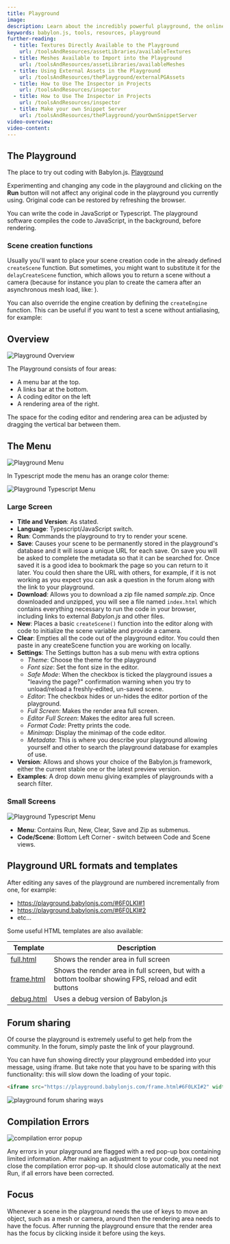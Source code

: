 ```yaml
---
title: Playground
image:
description: Learn about the incredibly powerful playground, the online Babylon.js IDE.
keywords: babylon.js, tools, resources, playground
further-reading:
  - title: Textures Directly Available to the Playground
    url: /toolsAndResources/assetLibraries/availableTextures
  - title: Meshes Available to Import into the Playground
    url: /toolsAndResources/assetLibraries/availableMeshes
  - title: Using External Assets in the Playground
    url: /toolsAndResources/thePlayground/externalPGAssets
  - title: How to Use The Inspector in Projects
    url: /toolsAndResources/inspector
  - title: How to Use The Inspector in Projects
    url: /toolsAndResources/inspector
  - title: Make your own Snippet Server
    url: /toolsAndResources/thePlayground/yourOwnSnippetServer
video-overview:
video-content:
---
```


## The Playground

The place to try out coding with Babylon.js. [Playground](https://playground.babylonjs.com/)

Experimenting and changing any code in the playground and clicking on the **Run** button will not affect any original code in the playground you currently using.
Original code can be restored by refreshing the browser.

You can write the code in JavaScript or Typescript. The playground software compiles the code to JavaScript, in the background, before rendering.

### Scene creation functions

Usually you'll want to place your scene creation code in the already defined `createScene` function. But sometimes, you might want to substitute it for the `delayCreateScene` function, which allows you to return a scene without a camera (because for instance you plan to create the camera after an asynchronous mesh load, like: <Playground id="TVHK90#113" title="delayCreateScene example" description="An example of a Playground scene defined using the delayCreateScene function" image="/img/playgroundsAndNMEs/delayCreateSceneExample.png">).

You can also override the engine creation by defining the `createEngine` function. This can be useful if you want to test a scene without antialiasing, for example: <Playground id="#NCWBUU#1" title="createEngine example" description="How to use createEngine on the playground to customize engine creation" image="/img/playgroundsAndNMEs/createEnginePG.png">

## Overview

![Playground Overview](/img/how_to/Introduction/playground.jpg)

The Playground consists of four areas:

- A menu bar at the top.
- A links bar at the bottom.
- A coding editor on the left
- A rendering area of the right.

The space for the coding editor and rendering area can be adjusted by dragging the vertical bar between them.

## The Menu

![Playground Menu](/img/how_to/Introduction/pgmenu.jpg)

In Typescript mode the menu has an orange color theme:

![Playground Typescript Menu](/img/how_to/Introduction/pgmenu_ts.jpg)

### Large Screen

- **Title and Version**: As stated.
- **Language**: Typescript/JavaScript switch.
- **Run**: Commands the playground to try to render your scene.
- **Save**: Causes your scene to be permanently stored in the playground's database and it will issue a unique URL for each save. On save you will be asked to complete the metadata so that it can be searched for. Once saved it is a good idea to bookmark the page so you can return to it later. You could then share the URL with others, for example, if it is not working as you expect you can ask a question in the forum along with the link to your playground.
- **Download**: Allows you to download a zip file named _sample.zip_. Once downloaded and unzipped, you will see a file named `index.html`
  which contains everything necessary to run the code in your browser, including links to external _Babylon.js_ and other files.
- **New**: Places a basic `createScene()` function into the editor along with code to initialize the scene variable and provide a camera.
- **Clear**: Empties all the code out of the playground editor. You could then paste in any createScene function you are working on locally.
- **Settings**: The Settings button has a sub menu with extra options
  - _Theme_: Choose the theme for the playground
  - _Font size_: Set the font size in the editor.
  - _Safe Mode_: When the checkbox is ticked the playground issues a "leaving the page?" confirmation warning when you try to unload/reload a freshly-edited, un-saved scene.
  - _Editor_: The checkbox hides or un-hides the editor portion of the playground.
  - _Full Screen_: Makes the render area full screen.
  - _Editor Full Screen_: Makes the editor area full screen.
  - _Format Code_: Pretty prints the code.
  - _Minimap_: Display the minimap of the code editor.
  - _Metadata_: This is where you describe your playground allowing yourself and other to search the playground database for examples of use.
- **Version**: Allows and shows your choice of the Babylon.js framework, either the current stable one or the latest preview version.
- **Examples**: A drop down menu giving examples of playgrounds with a search filter.

### Small Screens

![Playground Typescript Menu](/img/how_to/Introduction/smallScreensPG.png)

- **Menu**: Contains Run, New, Clear, Save and Zip as submenus.
- **Code/Scene**: Bottom Left Corner - switch between Code and Scene views.

## Playground URL formats and templates

After editing any saves of the playground are numbered incrementally from one, for example:

- https://playground.babylonjs.com/#6F0LKI#1
- https://playground.babylonjs.com/#6F0LKI#2
- etc...

Some useful HTML templates are also available:

| Template                                                           | Description                                                                                          |
| ------------------------------------------------------------------ | ---------------------------------------------------------------------------------------------------- |
| [full.html](https://playground.babylonjs.com/full.html#6F0LKI#2)   | Shows the render area in full screen                                                                 |
| [frame.html](https://playground.babylonjs.com/frame.html#6F0LKI#2) | Shows the render area in full screen, but with a bottom toolbar showing FPS, reload and edit buttons |
| [debug.html](https://playground.babylonjs.com/debug.html#6F0LKI#2) | Uses a debug version of Babylon.js                                                                   |

## Forum sharing

Of course the playground is extremely useful to get help from the community. In the forum, simply paste the link of your playground.

You can have fun showing directly your playground embedded into your message, using iframe. But take note that you have to be sparing with this functionality: this will slow down the loading of your topic.

```html
<iframe src="https://playground.babylonjs.com/frame.html#6F0LKI#2" width="400px" height="250px"></iframe>
```

![playground forum sharing ways](/img/features/pgsupport/pg-forum-sharing-ways.jpg)

## Compilation Errors

![compilation error popup](/img/features/pgsupport/pg-compilation-error.jpg)

Any errors in your playground are flagged with a red pop-up box containing limited information. After making an adjustment to your code, you need not close the compilation error pop-up. It should close automatically at the next Run, if all errors have been corrected.

## Focus

Whenever a scene in the playground needs the use of keys to move an object, such as a mesh or camera, around then the rendering area needs to have the focus. After running the playground ensure that the render area has the focus by clicking inside it before using the keys.
